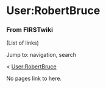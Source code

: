 

# User:RobertBruce

### From FIRSTwiki

(List of links)

Jump to: navigation, search

&lt;
[User:RobertBruce](/index.php?title=User:RobertBruce&action=edit&redirect=no
"User:RobertBruce" )  

No pages link to here.

